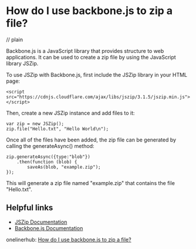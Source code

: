 # How do I use backbone.js to zip a file?
// plain

Backbone.js is a JavaScript library that provides structure to web applications. It can be used to create a zip file by using the JavaScript library JSZip.

To use JSZip with Backbone.js, first include the JSZip library in your HTML page:

```
<script src="https://cdnjs.cloudflare.com/ajax/libs/jszip/3.1.5/jszip.min.js"></script>
```

Then, create a new JSZip instance and add files to it:

```
var zip = new JSZip();
zip.file("Hello.txt", "Hello World\n");
```

Once all of the files have been added, the zip file can be generated by calling the generateAsync() method:

```
zip.generateAsync({type:"blob"})
    .then(function (blob) {
        saveAs(blob, "example.zip");
});
```

This will generate a zip file named "example.zip" that contains the file "Hello.txt".

## Helpful links

- [JSZip Documentation](https://stuk.github.io/jszip/)
- [Backbone.js Documentation](http://backbonejs.org/)

onelinerhub: [How do I use backbone.js to zip a file?](https://onelinerhub.com/backbone.js/how-do-i-use-backbone-js-to-zip-a-file)